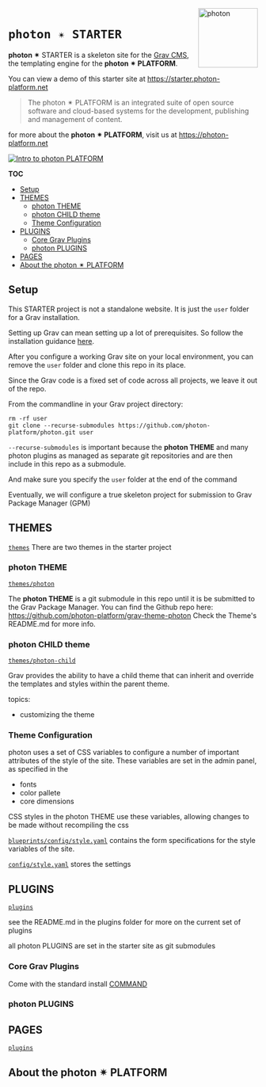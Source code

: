 <a href="https://photon-platform.net/">
    <img src="https://photon-platform.net/images/photon-logo-bg.png" alt="photon" title="photon" align="right" height="120" />
</a>

# `photon ✴ STARTER`

**photon ✴** STARTER is a skeleton site for the [Grav CMS](https://getgrav.org), the templating engine for the **photon ✴ PLATFORM**.

You can view a demo of this starter site at https://starter.photon-platform.net


> The photon ✴ PLATFORM is an integrated suite of open source software and cloud-based systems for the development, publishing and management of content.

for more about the **photon ✴ PLATFORM**, visit us at https://photon-platform.net

[![Intro to photon PLATFORM](http://img.youtube.com/vi/6IAWM3BeO_U/0.jpg)](http://www.youtube.com/watch?v=6IAWM3BeO_U)


**TOC**
<!-- @import "[TOC]" {cmd="toc" depthFrom=2 depthTo=6 orderedList=false} -->
<!-- code_chunk_output -->

* [Setup](#setup)
* [THEMES](#themes)
	* [photon THEME](#photon-theme)
	* [photon CHILD theme](#photon-child-theme)
	* [Theme Configuration](#theme-configuration)
* [PLUGINS](#plugins)
	* [Core Grav Plugins](#core-grav-plugins)
	* [photon PLUGINS](#photon-plugins)
* [PAGES](#pages)
* [About the photon ✴ PLATFORM](#about-the-photon-platform)

<!-- /code_chunk_output -->

## Setup

This STARTER project is not a standalone website. It is just the `user` folder for a Grav installation.

Setting up Grav can mean setting up a lot of prerequisites. So follow the installation guidance [here](https://learn.getgrav.org/basics/installation).

After you configure a working Grav site on your local environment, you can remove the `user` folder and clone this repo in its place.

Since the Grav code is a fixed set of code across all projects, we leave it out of the repo.

From the commandline in your Grav project directory:

```
rm -rf user
git clone --recurse-submodules https://github.com/photon-platform/photon.git user
```

`--recurse-submodules` is important because the **photon THEME** and many photon plugins as managed as separate git repositories and are then include in this repo as a submodule.

And make sure you specify the `user` folder at the end of the command

Eventually, we will configure a true skeleton project for submission to Grav Package Manager (GPM)


## THEMES
[`themes`](themes)
There are two themes in the starter project

### photon THEME



[`themes/photon`](https://github.com/photon-platform/grav-theme-photon)

The **photon THEME** is a git submodule in this repo until it is be submitted to the Grav Package Manager. You can find the Github repo here:
https://github.com/photon-platform/grav-theme-photon
Check the Theme's README.md for more info.


### photon CHILD theme

[`themes/photon-child`](themes/photon-child)

Grav provides the ability to have a child theme that can inherit and override the templates and styles within the parent theme.


topics:

- customizing the theme

### Theme Configuration

photon uses a set of CSS variables to configure a number of important attributes of the style of the site. These variables are set in the admin panel, as specified in the

- fonts
- color pallete
- core dimensions

CSS styles in the photon THEME use these variables, allowing changes to be made without recompiling the css

[`blueprints/config/style.yaml`](blueprints/config/style.yaml)
contains the form specifications for the style variables of the site.

[`config/style.yaml`](config/style.yaml)
stores the settings



## PLUGINS
[`plugins`](plugins)

see the README.md in the plugins folder for more on the current set of plugins



all photon PLUGINS are set in the starter site as git submodules

### Core Grav Plugins
Come with the standard install
[COMMAND](https://github.com/photon-platform/grav-plugin-photon)




### photon PLUGINS


## PAGES
[`plugins`](plugins)

## About the photon ✴ PLATFORM
